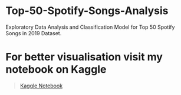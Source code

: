 # Top-50-Spotify-Songs-Analysis
Exploratory Data Analysis and Classification Model for Top 50 Spotify Songs in 2019 Dataset.

# For better visualisation visit my notebook on Kaggle
> [Kaggle Notebook](https://www.kaggle.com/henrydavidlie/spotify-top-50-analysis-and-classification-model)
